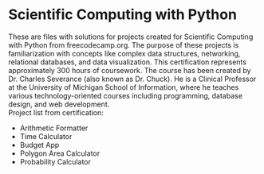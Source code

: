 # Scientific Computing with Python

These are files with solutions for projects created for Scientific Computing with Python from freecodecamp.org. The purpose of these projects is familiarization with concepts like complex data structures, networking, relational databases, and data visualization. This certification represents approximately 300 hours of coursework.
The course has been created by Dr. Charles Severance (also known as Dr. Chuck). He is a Clinical Professor at the University of Michigan School of Information, where he teaches various technology-oriented courses including programming, database design, and web development. <br>
Project list from certification:
* Arithmetic Formatter
* Time Calculator
* Budget App
* Polygon Area Calculator
* Probability Calculator
